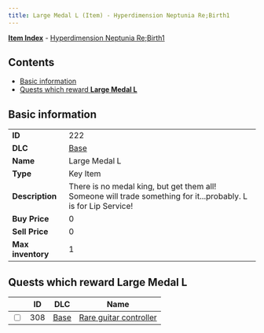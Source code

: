 ```yaml
---
title: Large Medal L (Item) - Hyperdimension Neptunia Re;Birth1
---
```


[**Item Index**](/neptunia/rb1/item/index.html) - [Hyperdimension Neptunia Re;Birth1](/neptunia/rb1)

## Contents

- [Basic information](#basic-information)
- [Quests which reward **Large Medal L**](#quests-which-reward-large-medal-l)
## Basic information

|   |   |
| -- | -- |
| **ID** | 222 |
| **DLC** | [Base](/neptunia/rb1/dlc/1-base.html) |
| **Name** | Large Medal L |
| **Type** | Key Item |
| **Description** | There is no medal king, but get them all! Someone will trade something for it...probably. L is for Lip Service! |
| **Buy Price** | 0 |
| **Sell Price** | 0 |
| **Max inventory** | 1 |


## Quests which reward **Large Medal L**

|    | ID | DLC | Name |
| -- | -- | --- | ---- |
| <input type="checkbox" id="rb1-quest-1-308" class="trackbox" /> | 308 | [Base](/neptunia/rb1/dlc/1-base.html) | [Rare guitar controller](/neptunia/rb1/quest/1-308-rare-guitar-controller.html) |
